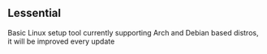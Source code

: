 ## Lessential

Basic Linux setup tool currently supporting Arch and Debian based distros, it will be improved every update
